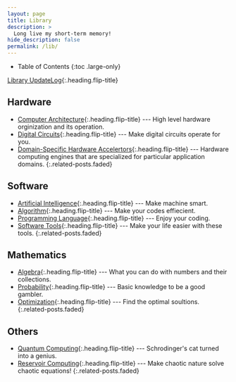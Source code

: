 ```yaml
---
layout: page
title: Library
description: >
  Long live my short-term memory!
hide_description: false
permalink: /lib/
---
```


- Table of Contents
{:toc .large-only}

[Library UpdateLog]{:.heading.flip-title}

[Library UpdateLog]: updatelog

## Hardware
* [Computer Architecture]{:.heading.flip-title} --- High level hardware orginization and its operation.
* [Digital Circuits]{:.heading.flip-title} --- Make digital circuits operate for you.
* [Domain-Specific Hardware Accelertors]{:.heading.flip-title} --- Hardware computing engines that are specialized for particular application domains.
{:.related-posts.faded}

[computer architecture]: computer_architecture
[digital circuits]: digital_circuits
[domain-specific hardware accelertors]: accelerators

## Software
* [Artificial Intelligence]{:.heading.flip-title} --- Make machine smart.
* [Algorithm]{:.heading.flip-title} --- Make your codes effiecient.
* [Programming Language]{:.heading.flip-title} --- Enjoy your coding.
* [Software Tools]{:.heading.flip-title} --- Make your life easier with these tools.
{:.related-posts.faded}

[algorithm]: algorithm
[artificial intelligence]: artificial_intelligence
[programming language]: languages
[software tools]: software_tools

## Mathematics
* [Algebra]{:.heading.flip-title} --- What you can do with numbers and their collections.
* [Probability]{:.heading.flip-title} --- Basic knowledge to be a good gambler.
* [Optimization]{:.heading.flip-title} --- Find the optimal soultions.
{:.related-posts.faded}

[algebra]: algebra
[Probability]: probability
[optimization]: optimization

## Others
* [Quantum Computing]{:.heading.flip-title} --- Schrodinger's cat turned into a genius.
* [Reservoir Computing]{:.heading.flip-title} --- Make chaotic nature solve chaotic equations!
{:.related-posts.faded}

[quantum computing]: quantum_computing
[reservoir computing]: reservoir_computing